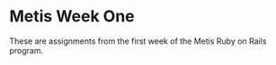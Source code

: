 Metis Week One
=========
These are assignments from the first week of the Metis Ruby on Rails program.
